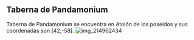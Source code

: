 ## Taberna de Pandamonium
Taberna de Pandamonium se encuentra en Atolón de los poseídos y sus coordenadas son [42,-58].
![img_214962434](https://media.discordapp.net/attachments/1115311447145193482/1115351826372509726/214962434.jpg)